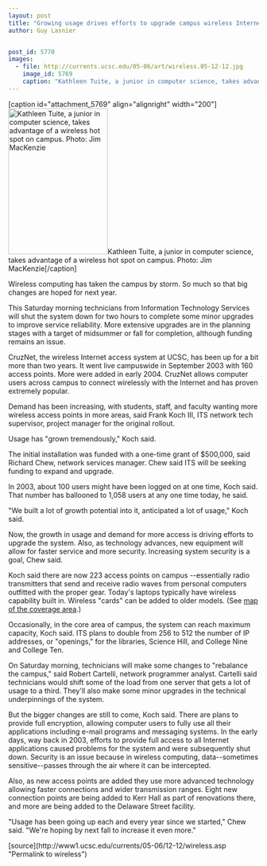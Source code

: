 ```yaml
---
layout: post
title: "Growing usage drives efforts to upgrade campus wireless Internet system"
author: Guy Lasnier


post_id: 5770
images:
  - file: http://currents.ucsc.edu/05-06/art/wireless.05-12-12.jpg
    image_id: 5769
    caption: "Kathleen Tuite, a junior in computer science, takes advantage of a wireless hot spot on campus. Photo: Jim MacKenzie"
---
```


[caption id="attachment_5769" align="alignright" width="200"]<a href="http://localhost/mysite/wp-content/uploads/2005/12/wireless.05-12-12.jpg"><img class="size-full wp-image-5769" src="http://localhost/mysite/wp-content/uploads/2005/12/wireless.05-12-12.jpg" alt="Kathleen Tuite, a junior in computer science, takes advantage of a wireless hot spot on campus. Photo: Jim MacKenzie" width="200" height="293" /></a>Kathleen Tuite, a junior in computer science, takes advantage of a wireless hot spot on campus. Photo: Jim MacKenzie[/caption]
<a name="content" id="content"></a>
<p>
  Wireless computing has taken the campus by storm. So much so that big changes are hoped for next year.
</p>
<p>
  This Saturday morning technicians from Information Technology Services will shut the system down for two hours to complete some minor upgrades to improve service reliability. More extensive upgrades are in the planning stages with a target of midsummer or fall for completion, although funding remains an issue.
</p>
<p>
  CruzNet, the wireless Internet access system at UCSC, has been up for a bit more than two years. It went live campuswide in September 2003 with 160 access points. More were added in early 2004. CruzNet allows computer users across campus to connect wirelessly with the Internet and has proven extremely popular.
</p>
<p>
  Demand has been increasing, with students, staff, and faculty wanting more wireless access points in more areas, said Frank Koch III, ITS network tech supervisor, project manager for the original rollout.
</p>
<p>
  Usage has "grown tremendously," Koch said.
</p>
<p>
  The initial installation was funded with a one-time grant of $500,000, said Richard Chew, network services manager. Chew said ITS will be seeking funding to expand and upgrade.
</p>
<p>
  In 2003, about 100 users might have been logged on at one time, Koch said. That number has ballooned to 1,058 users at any one time today, he said.
</p>
<p>
  "We built a lot of growth potential into it, anticipated a lot of usage," Koch said.
</p>
<p>
  Now, the growth in usage and demand for more access is driving efforts to upgrade the system. Also, as technology advances, new equipment will allow for faster service and more security. Increasing system security is a goal, Chew said.
</p>
<p>
  Koch said there are now 223 access points on campus --essentially radio transmitters that send and receive radio waves from personal computers outfitted with the proper gear. Today's laptops typically have wireless capability built in. Wireless "cards" can be added to older models. (See <a href="http://its.ucsc.edu/services/network/cruznet/index.php">map of the coverage area</a>.)
</p>
<p>
  Occasionally, in the core area of campus, the system can reach maximum capacity, Koch said. ITS plans to double from 256 to 512 the number of IP addresses, or "openings," for the libraries, Science Hill, and College Nine and College Ten.
</p>
<p>
  On Saturday morning, technicians will make some changes to "rebalance the campus," said Robert Cartelli, network programmer analyst. Cartelli said technicians would shift some of the load from one server that gets a lot of usage to a third. They'll also make some minor upgrades in the technical underpinnings of the system.
</p>
<p>
  But the bigger changes are still to come, Koch said. There are plans to provide full encryption, allowing computer users to fully use all their applications including e-mail programs and messaging systems. In the early days, way back in 2003, efforts to provide full access to all Internet applications caused problems for the system and were subsequently shut down. Security is an issue because in wireless computing, data--sometimes sensitive--passes through the air where it can be intercepted.
</p>
<p>
  Also, as new access points are added they use more advanced technology allowing faster connections and wider transmission ranges. Eight new connection points are being added to Kerr Hall as part of renovations there, and more are being added to the Delaware Street facility.
</p>
<p>
  "Usage has been going up each and every year since we started," Chew said. "We're hoping by next fall to increase it even more."
</p>
<form>
  <input name="t1" size="-1" type="hidden">
</form>




</p>
[source](http://www1.ucsc.edu/currents/05-06/12-12/wireless.asp "Permalink to wireless")
